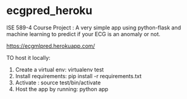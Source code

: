 # ecgpred_heroku
ISE 589-4 Course Project :
A very simple app using python-flask and machine learning to predict if your ECG is an anomaly 
or not.

https://ecgmlpred.herokuapp.com/

TO host it locally:
1. Create a virtual env: virtualenv test
2. Install requirements: pip install -r requirements.txt
3. Activate : source test/bin/activate
4. Host the app by running: python app

